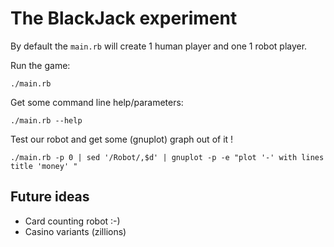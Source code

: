 # The BlackJack experiment

By default the `main.rb` will create 1 human player and one 1 robot player.

Run the game:

    ./main.rb

Get some command line help/parameters:

    ./main.rb --help

Test our robot and get some (gnuplot) graph out of it !

    ./main.rb -p 0 | sed '/Robot/,$d' | gnuplot -p -e "plot '-' with lines title 'money' "

## Future ideas

* Card counting robot :-)
* Casino variants (zillions)
